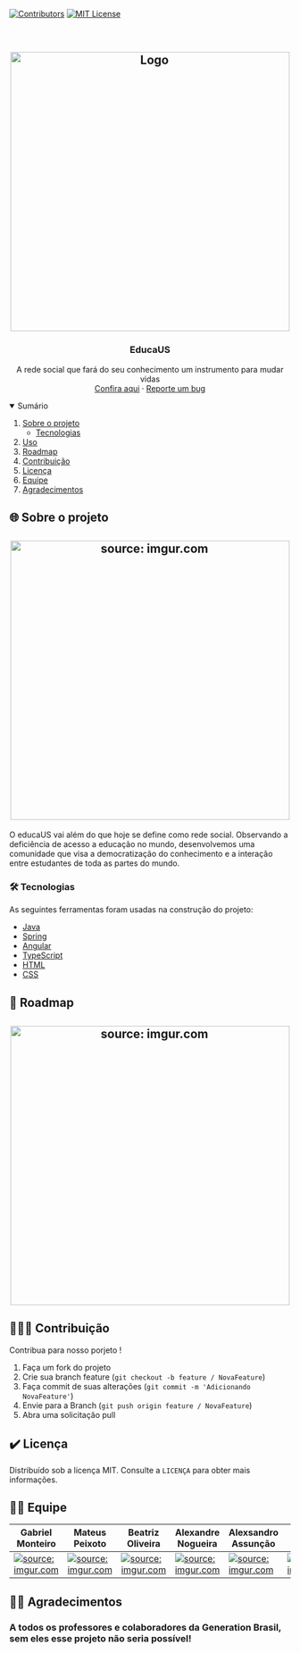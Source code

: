 <!--
*** Thanks for checking out the Best-README-Template. If you have a suggestion
*** that would make this better, please fork the repo and create a pull request
*** or simply open an issue with the tag "enhancement".
*** Thanks again! Now go create something AMAZING! :D
-->



<!-- PROJECT SHIELDS -->
<!--
*** I'm using markdown "reference style" links for readability.
*** Reference links are enclosed in brackets [ ] instead of parentheses ( ).
*** See the bottom of this document for the declaration of the reference variables
*** for contributors-url, forks-url, etc. This is an optional, concise syntax you may use.
*** https://www.markdownguide.org/basic-syntax/#reference-style-links
-->


  
[![Contributors][contributors-shield]][contributors-url]
[![MIT License][license-shield]][license-url]




<!-- PROJECT LOGO -->
<br />
<p align="center">
 
<h2 align="middle">
<a href="https://imgur.com/d9RtWDk"><img   alt="Logo" width="500"  src="https://i.imgur.com/d9RtWDk.jpg" title="source: imgur.com" /></a>
</h2>

  <h3 align="center">EducaUS</h3>

  <p align="center">
    A rede social que fará do seu conhecimento um instrumento para mudar vidas
    <br />
    <a href="https://educaus.herokuapp.com/#/home">Confira aqui</a>
    ·
    <a href="contato.educaus@gmail.com">Reporte um bug</a>
    
  </p>
</p>



<!-- TABLE OF CONTENTS -->
<details open="open">
  <summary>Sumário</summary>
  <ol>
    <li>
      <a href="#about-the-project">Sobre o projeto</a>
      <ul>
        <li><a href="#built-with">Tecnologias</a></li>
      </ul>
    </li>
    <li><a href="#Uso">Uso</a></li>
    <li><a href="#Roadmap">Roadmap</a></li>
    <li><a href="#Contribuição">Contribuição</a></li>
    <li><a href="#Licença">Licença</a></li>
    <li><a href="#Equipe">Equipe</a></li>
    <li><a href="#Agradecimentos">Agradecimentos</a></li>
  </ol>
</details>



<!-- ABOUT THE PROJECT -->
## 🌐 Sobre o projeto

<h2 align="middle">
<a href="https://imgur.com/rQHfKS6"><img width="500px" src="https://i.imgur.com/rQHfKS6.png" title="source: imgur.com" /></a>
</h2>
<p>
O educaUS vai além do que hoje se define como rede social. Observando a deficiência de acesso a educação no mundo, desenvolvemos uma comunidade que visa a democratização do conhecimento e a interação entre estudantes de toda as partes do mundo.
</p>


### 🛠 Tecnologias

As seguintes ferramentas foram usadas na construção do projeto:

- [Java](https://www.java.com/pt-BR/)
- [Spring](https://start.spring.io/)
- [Angular](https://angular.io/)
- [TypeScript](https://www.typescriptlang.org/)
- [HTML](https://developer.mozilla.org/pt-BR/docs/Web/Guide/HTML/HTML5)
- [CSS](https://www.w3schools.com/css/)


<!-- ROADMAP -->
## 🧭 Roadmap


<h2 align="middle">
<a href="https://imgur.com/Zy0KESa"><img width="500px" src="https://i.imgur.com/Zy0KESa.png" title="source: imgur.com" /></a>
</h2>



<!-- CONTRIBUTING -->
## 👨🏾‍💻 Contribuição

Contribua para nosso porjeto ! 

1. Faça um fork do projeto
2. Crie sua branch feature  (`git checkout -b feature / NovaFeature`)
3. Faça commit de suas alterações (`git commit -m 'Adicionando NovaFeature'`)
4. Envie para a Branch (`git push origin feature / NovaFeature`)
5. Abra uma solicitação pull



<!-- LICENSE -->
## ✔️ Licença

Distribuído sob a licença MIT. Consulte a `LICENÇA` para obter mais informações.



<!-- CONTACT -->
## 🤝🏼 Equipe



<table>
  <thead>
    <th>Gabriel Monteiro</th>
    <th>Mateus Peixoto</th>
    <th>Beatriz Oliveira</th>
    <th>Alexandre Nogueira</th>
    <th>Alexsandro Assunção</th>
    <th>Lucas Pereira</th>
  </thead>
    <tbody>
      <tr>
        <td> <a href="https://imgur.com/ieN1n8e"><img src="https://i.imgur.com/ieN1n8e.png" title="source: imgur.com" /></a>
  
</td>
        <td><a href="https://imgur.com/PBQpkgp"><img src="https://i.imgur.com/PBQpkgp.png" title="source: imgur.com" /></a>
</td>
        <td><a href="https://imgur.com/zEJnKNG"><img src="https://i.imgur.com/zEJnKNG.png" title="source: imgur.com" /></a></td>
        <td><a href="https://imgur.com/xb9SMRo"><img src="https://i.imgur.com/xb9SMRo.png" title="source: imgur.com" /></a></td>
        <td><a href="https://imgur.com/Nmjn0vq"><img src="https://i.imgur.com/Nmjn0vq.png" title="source: imgur.com" /></a></td>
        <td><a href="https://imgur.com/UcUeJ1z"><img src="https://i.imgur.com/UcUeJ1z.png" title="source: imgur.com" /></a></td>
      </tr>
</table>
      
        
    








<!-- ACKNOWLEDGEMENTS -->
## 🙏🏼 Agradecimentos
<h3> A todos os professores e colaboradores da Generation Brasil, sem eles esse projeto não seria possível! </h3>





<!-- MARKDOWN LINKS & IMAGES -->
<!-- https://www.markdownguide.org/basic-syntax/#reference-style-links -->
[contributors-shield]: https://img.shields.io/github/contributors/mateuspeixoto/Projeto_Integrador_Gen.svg?style=for-the-badge
[contributors-url]: https://github.com/othneildrew/Best-README-Template/graphs/contributors
[forks-shield]: https://img.shields.io/github/forks/mateuspeixoto/Projeto_Integrador_Gen.svg?style=for-the-badge
[forks-url]: https://github.com/mateuspeixoto/Projeto_Integrador_Gen/network/members

[license-shield]: https://img.shields.io/github/license/othneildrew/Best-README-Template.svg?style=for-the-badge
[license-url]: https://github.com/othneildrew/Best-README-Template/blob/master/LICENSE.txt

